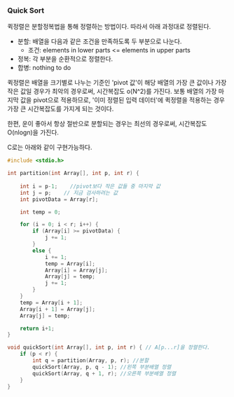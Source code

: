 ### Quick Sort

퀵정렬은 분할정복법을 통해 정렬하는 방법이다. 따라서 아래 과정대로 정렬된다.
 - 분할: 배열을 다음과 같은 조건을 만족하도록 두 부분으로 나눈다.
   - 조건: elements in lower parts <= elements in upper parts
 - 정복: 각 부분을 순환적으로 정렬한다.
 - 합병: nothing to do

퀵정렬은 배열을 크기별로 나누는 기준인 'pivot 값'이 해당 배열의 가장 큰 값이나 가장 작은 값일 경우가 최악의 경우로써, 시간복잡도 o(N^2)를 가진다.
보통 배열의 가장 마지막 값을 pivot으로 적용하므로, '이미 정렬된 입력 데이터'에 퀵정렬을 적용하는 경우 가장 큰 시간복잡도를 가지게 되는 것이다.

한편, 운이 좋아서 항상 절반으로 분할되는 경우는 최선의 경우로써, 시간복잡도 O(nlogn)을 가진다.


C로는 아래와 같이 구현가능하다.

```C
#include <stdio.h>

int partition(int Array[], int p, int r) {  
    
    int i = p-1;    //pivot보다 작은 값들 중 마지막 값
    int j = p;    // 지금 검사하려는 값
    int pivotData = Array[r];        

    int temp = 0;

    for (i = 0; i < r; i++) {
        if (Array[i] >= pivotData) {
            j += 1;
        }
        else {
            i += 1;            
            temp = Array[i];
            Array[i] = Array[j];
            Array[j] = temp;
            j += 1;
        }
    }    
    temp = Array[i + 1];
    Array[i + 1] = Array[j];
    Array[j] = temp;

    return i+1;
}

void quickSort(int Array[], int p, int r) { // A[p...r]을 정렬한다.
    if (p < r) {
        int q = partition(Array, p, r); //분할
        quickSort(Array, p, q - 1); //왼쪽 부분배열 정렬
        quickSort(Array, q + 1, r); //오른쪽 부분배열 정렬
    }
}
```
